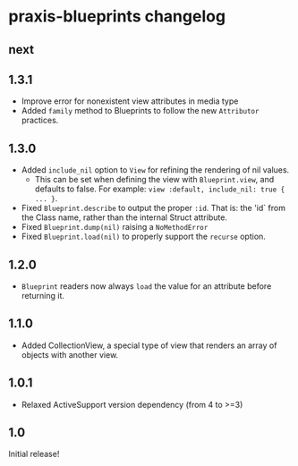 # praxis-blueprints changelog

## next


## 1.3.1

* Improve error for nonexistent view attributes in media type
* Added `family` method to Blueprints to follow the new `Attributor` practices.

## 1.3.0

* Added `include_nil` option to `View` for refining the rendering of nil values.
  * This can be set when defining the view with `Blueprint.view`, and defaults to false. For example: `view :default, include_nil: true { ... }`.
* Fixed `Blueprint.describe` to output the proper `:id`. That is: the 'id` from the Class name, rather than the internal Struct attribute.
* Fixed `Blueprint.dump(nil)` raising a `NoMethodError`
* Fixed `Blueprint.load(nil)` to properly support the `recurse` option.

## 1.2.0

* `Blueprint` readers now always `load` the value for an attribute before returning it.

## 1.1.0

* Added CollectionView, a special type of view that renders an array of objects with another view.


## 1.0.1

* Relaxed ActiveSupport version dependency (from 4 to >=3)


## 1.0

Initial release!
